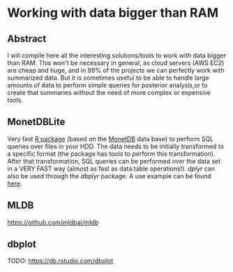 # Working with data bigger than RAM

## Abstract
I will compile here all the interesting solutions/tools to work with data bigger than RAM. This won't be necessary in general, as cloud servers (AWS EC2) are cheap and huge, and in 99% of the projects we can perfectly work with summarized data. But it is sometimes useful to be able to handle large amounts of data to perform simple queries for posterior analysis,or to create that summaries without the need of more complex or expensive tools.

## MonetDBLite
Very fast [R package](https://github.com/hannesmuehleisen/MonetDBLite-R) (based on the [MonetDB](https://www.monetdb.org/Home) data base) to perform SQL queries over files in your HDD. The data needs to be initially transformed to a specific format (the package has tools to perform this transformation). After that transformation, SQL queries can be performed over the data set in a VERY FAST way (almost as fast as data.table operations!). *dplyr* can also be used through the *dbplyr* package. A use example can be found [here]().

## MLDB
https://github.com/mldbai/mldb

## dbplot
TODO: https://db.rstudio.com/dbplot

